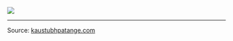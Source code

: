 ![](https://github.com/KaustubhPatange/kaustubhpatange.github.io/workflows/dump/badge.svg)

---

Source: [kaustubhpatange.com](kaustubhpatange.com)
